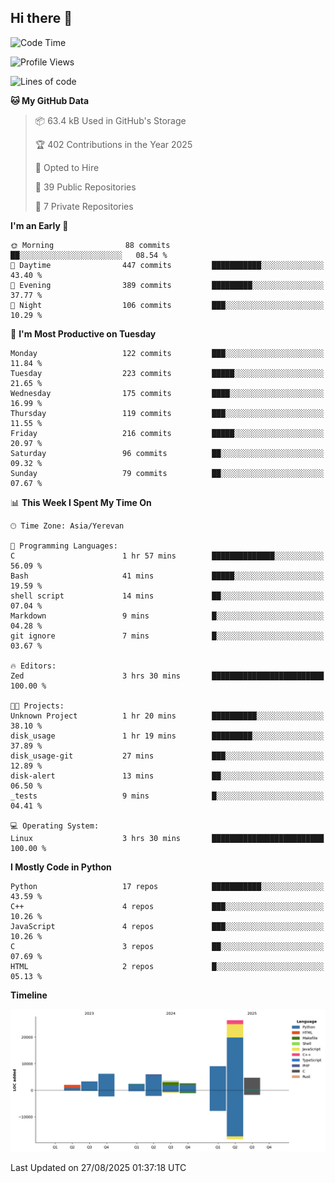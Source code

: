 ## Hi there 👋

<!--START_SECTION:waka-->
![Code Time](http://img.shields.io/badge/Code%20Time-1%2C387%20hrs%2042%20mins-blue)

![Profile Views](http://img.shields.io/badge/Profile%20Views-0-blue)

![Lines of code](https://img.shields.io/badge/From%20Hello%20World%20I%27ve%20Written-66.0%20thousand%20lines%20of%20code-blue)

**🐱 My GitHub Data** 

> 📦 63.4 kB Used in GitHub's Storage 
 > 
> 🏆 402 Contributions in the Year 2025
 > 
> 💼 Opted to Hire
 > 
> 📜 39 Public Repositories 
 > 
> 🔑 7 Private Repositories 
 > 
**I'm an Early 🐤** 

```text
🌞 Morning                88 commits          ██░░░░░░░░░░░░░░░░░░░░░░░   08.54 % 
🌆 Daytime                447 commits         ███████████░░░░░░░░░░░░░░   43.40 % 
🌃 Evening                389 commits         █████████░░░░░░░░░░░░░░░░   37.77 % 
🌙 Night                  106 commits         ███░░░░░░░░░░░░░░░░░░░░░░   10.29 % 
```
📅 **I'm Most Productive on Tuesday** 

```text
Monday                   122 commits         ███░░░░░░░░░░░░░░░░░░░░░░   11.84 % 
Tuesday                  223 commits         █████░░░░░░░░░░░░░░░░░░░░   21.65 % 
Wednesday                175 commits         ████░░░░░░░░░░░░░░░░░░░░░   16.99 % 
Thursday                 119 commits         ███░░░░░░░░░░░░░░░░░░░░░░   11.55 % 
Friday                   216 commits         █████░░░░░░░░░░░░░░░░░░░░   20.97 % 
Saturday                 96 commits          ██░░░░░░░░░░░░░░░░░░░░░░░   09.32 % 
Sunday                   79 commits          ██░░░░░░░░░░░░░░░░░░░░░░░   07.67 % 
```


📊 **This Week I Spent My Time On** 

```text
🕑︎ Time Zone: Asia/Yerevan

💬 Programming Languages: 
C                        1 hr 57 mins        ██████████████░░░░░░░░░░░   56.09 % 
Bash                     41 mins             █████░░░░░░░░░░░░░░░░░░░░   19.59 % 
shell script             14 mins             ██░░░░░░░░░░░░░░░░░░░░░░░   07.04 % 
Markdown                 9 mins              █░░░░░░░░░░░░░░░░░░░░░░░░   04.28 % 
git ignore               7 mins              █░░░░░░░░░░░░░░░░░░░░░░░░   03.67 % 

🔥 Editors: 
Zed                      3 hrs 30 mins       █████████████████████████   100.00 % 

🐱‍💻 Projects: 
Unknown Project          1 hr 20 mins        ██████████░░░░░░░░░░░░░░░   38.10 % 
disk_usage               1 hr 19 mins        █████████░░░░░░░░░░░░░░░░   37.89 % 
disk_usage-git           27 mins             ███░░░░░░░░░░░░░░░░░░░░░░   12.89 % 
disk-alert               13 mins             ██░░░░░░░░░░░░░░░░░░░░░░░   06.50 % 
_tests                   9 mins              █░░░░░░░░░░░░░░░░░░░░░░░░   04.41 % 

💻 Operating System: 
Linux                    3 hrs 30 mins       █████████████████████████   100.00 % 
```

**I Mostly Code in Python** 

```text
Python                   17 repos            ███████████░░░░░░░░░░░░░░   43.59 % 
C++                      4 repos             ███░░░░░░░░░░░░░░░░░░░░░░   10.26 % 
JavaScript               4 repos             ███░░░░░░░░░░░░░░░░░░░░░░   10.26 % 
C                        3 repos             ██░░░░░░░░░░░░░░░░░░░░░░░   07.69 % 
HTML                     2 repos             █░░░░░░░░░░░░░░░░░░░░░░░░   05.13 % 
```



**Timeline**

![Lines of Code chart](https://raw.githubusercontent.com/0xM4LL0C/0xM4LL0C/main/assets/bar_graph.png)


 Last Updated on 27/08/2025 01:37:18 UTC
<!--END_SECTION:waka-->
